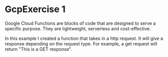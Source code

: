 # GcpExercise 1
Google Cloud Functions are blocks of code that are designed to serve a specific purpose.
They are lightweight, serverless and cost-effective.

In this example I created a function that takes in a http request. It will give a response depending on the request type.
For example, a get request will return "This is a GET response".
